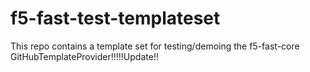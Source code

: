 # f5-fast-test-templateset
This repo contains a template set for testing/demoing the f5-fast-core GitHubTemplateProvider!!!!!Update!!

